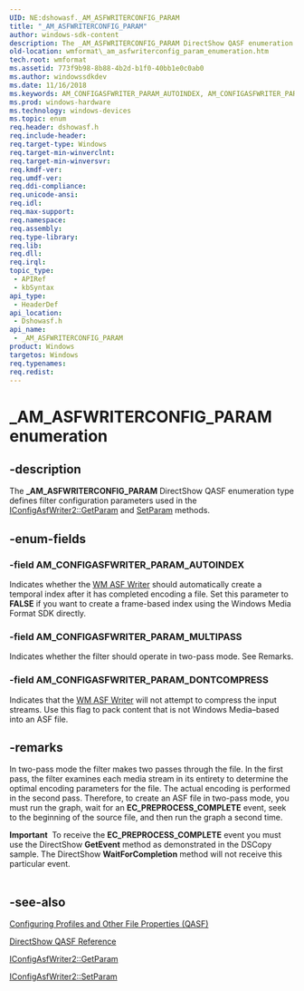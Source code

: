 ```yaml
---
UID: NE:dshowasf._AM_ASFWRITERCONFIG_PARAM
title: "_AM_ASFWRITERCONFIG_PARAM"
author: windows-sdk-content
description: The _AM_ASFWRITERCONFIG_PARAM DirectShow QASF enumeration type defines filter configuration parameters used in the IConfigAsfWriter2::GetParam and SetParam methods.
old-location: wmformat\_am_asfwriterconfig_param_enumeration.htm
tech.root: wmformat
ms.assetid: 773f9b98-8b88-4b2d-b1f0-40bb1e0c0ab0
ms.author: windowssdkdev
ms.date: 11/16/2018
ms.keywords: AM_CONFIGASFWRITER_PARAM_AUTOINDEX, AM_CONFIGASFWRITER_PARAM_DONTCOMPRESS, AM_CONFIGASFWRITER_PARAM_MULTIPASS, _AM_ASFWRITERCONFIG_PARAM, _AM_ASFWRITERCONFIG_PARAM enumeration [windows Media Format], dshowasf/AM_CONFIGASFWRITER_PARAM_AUTOINDEX, dshowasf/AM_CONFIGASFWRITER_PARAM_DONTCOMPRESS, dshowasf/AM_CONFIGASFWRITER_PARAM_MULTIPASS, dshowasf/_AM_ASFWRITERCONFIG_PARAM, wmformat._am_asfwriterconfig_param_enumeration
ms.prod: windows-hardware
ms.technology: windows-devices
ms.topic: enum
req.header: dshowasf.h
req.include-header: 
req.target-type: Windows
req.target-min-winverclnt: 
req.target-min-winversvr: 
req.kmdf-ver: 
req.umdf-ver: 
req.ddi-compliance: 
req.unicode-ansi: 
req.idl: 
req.max-support: 
req.namespace: 
req.assembly: 
req.type-library: 
req.lib: 
req.dll: 
req.irql: 
topic_type:
 - APIRef
 - kbSyntax
api_type:
 - HeaderDef
api_location:
 - Dshowasf.h
api_name:
 - _AM_ASFWRITERCONFIG_PARAM
product: Windows
targetos: Windows
req.typenames: 
req.redist: 
---
```


# _AM_ASFWRITERCONFIG_PARAM enumeration


## -description



The <b>_AM_ASFWRITERCONFIG_PARAM</b> DirectShow QASF enumeration type defines filter configuration parameters used in the <a href="https://msdn.microsoft.com/81d915a1-6190-46e3-a5cb-7f5fc242b8dd">IConfigAsfWriter2::GetParam</a> and <a href="https://msdn.microsoft.com/b8067fb2-c379-4b26-b4f7-c790604e3edc">SetParam</a> methods.




## -enum-fields




### -field AM_CONFIGASFWRITER_PARAM_AUTOINDEX

Indicates whether the <a href="https://msdn.microsoft.com/a902c92e-836d-492c-b2d2-89c216125774">WM ASF Writer</a> should automatically create a temporal index after it has completed encoding a file. Set this parameter to <b>FALSE</b> if you want to create a frame-based index using the Windows Media Format SDK directly.


### -field AM_CONFIGASFWRITER_PARAM_MULTIPASS

Indicates whether the filter should operate in two-pass mode. See Remarks.


### -field AM_CONFIGASFWRITER_PARAM_DONTCOMPRESS

Indicates that the <a href="https://msdn.microsoft.com/a902c92e-836d-492c-b2d2-89c216125774">WM ASF Writer</a> will not attempt to compress the input streams. Use this flag to pack content that is not Windows Media–based into an ASF file.


## -remarks



In two-pass mode the filter makes two passes through the file. In the first pass, the filter examines each media stream in its entirety to determine the optimal encoding parameters for the file. The actual encoding is performed in the second pass. Therefore, to create an ASF file in two-pass mode, you must run the graph, wait for an <b>EC_PREPROCESS_COMPLETE</b> event, seek to the beginning of the source file, and then run the graph a second time.

<div class="alert"><b>Important</b>  To receive the <b>EC_PREPROCESS_COMPLETE</b> event you must use the DirectShow <b>GetEvent</b> method as demonstrated in the DSCopy sample. The DirectShow <b>WaitForCompletion</b> method will not receive this particular event.</div>
<div> </div>



## -see-also




<a href="https://msdn.microsoft.com/a462fc8b-5a2e-4c93-828d-177d1965b734">Configuring Profiles and Other File Properties (QASF)</a>



<a href="https://msdn.microsoft.com/66f483b5-3886-48b4-bc43-7c3517abd20d">DirectShow QASF Reference</a>



<a href="https://msdn.microsoft.com/81d915a1-6190-46e3-a5cb-7f5fc242b8dd">IConfigAsfWriter2::GetParam</a>



<a href="https://msdn.microsoft.com/b8067fb2-c379-4b26-b4f7-c790604e3edc">IConfigAsfWriter2::SetParam</a>
 

 

